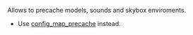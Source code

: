 Allows to precache models, sounds and skybox enviroments.

- Use [config_map_precache](config_spanish.md#config_map_precache) instead.